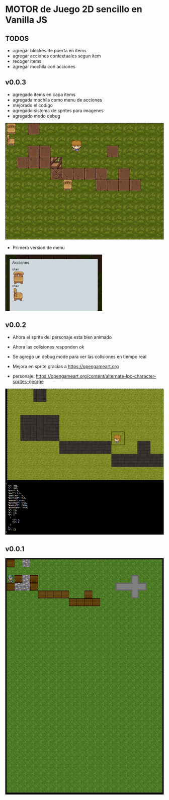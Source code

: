 # MOTOR de Juego 2D sencillo en Vanilla JS

## TODOS

- agregar blockes de puerta en items
- agregar acciones contextuales segun item
- recoger items
- agregar mochila con acciones

## v0.0.3
- agregado items en capa items
- agregada mochila como menu de acciones
- mejorado el codigo
- agregado sistema de sprites para imagenes
- agregado modo debug

![game_v0.0.3.png](./doc/game_v0.0.3.png)

- Primera version de menu


![menu_v0.0.1.png](./doc/menu_v0.0.1.png)

## v0.0.2 

- Ahora el sprite del personaje esta bien animado
- Ahora las colisiones responden ok
- Se agrego un debug mode para ver las colisiones en tiempo real
- Mejora en sprite gracias a https://opengameart.org

- personaje: https://opengameart.org/content/alternate-lpc-character-sprites-george

![game_v0.0.2.png](./doc/game_v0.0.2.png)

## v0.0.1
![game example](./doc/game.png)